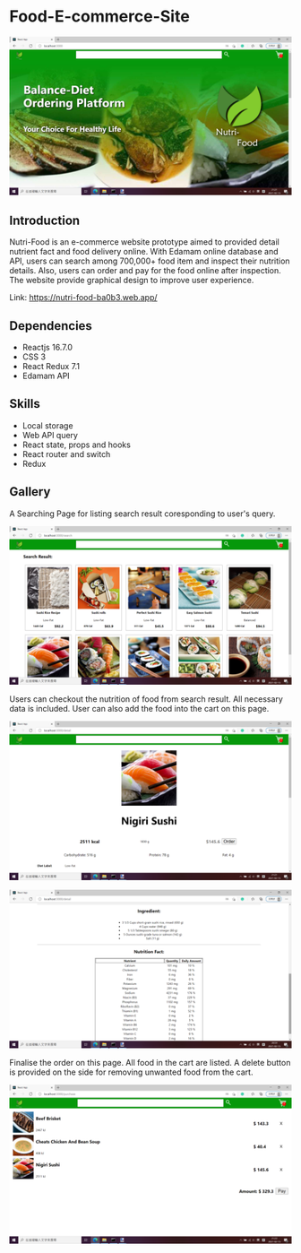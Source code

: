 # Food-E-commerce-Site


![alt text](https://github.com/jason2468087/Food-E-commerce-Site/blob/main/README%20asset/Landing%20Page.png?raw=true)

## Introduction
Nutri-Food is an e-commerce website prototype aimed to provided detail nutrient fact and food delivery online. With Edamam online database and API, users can search among 700,000+ food item and inspect their nutrition details. Also, users can order and pay for the food online after inspection. The website provide graphical design to improve user experience.

Link: https://nutri-food-ba0b3.web.app/

## Dependencies
- Reactjs 16.7.0
- CSS 3
- React Redux 7.1
- Edamam API

## Skills
- Local storage
- Web API query
- React state, props and hooks
- React router and switch
- Redux

## Gallery
A Searching Page for listing search result coresponding to user's query.

![alt text](https://github.com/jason2468087/Food-E-commerce-Site/blob/main/README%20asset/Search%20Page.png?raw=true)

Users can checkout the nutrition of food from search result. All necessary data is included. User can also add the food into the cart on this page. 

![alt text](https://github.com/jason2468087/Food-E-commerce-Site/blob/main/README%20asset/Detail%20Page%201.png?raw=true)

![alt text](https://github.com/jason2468087/Food-E-commerce-Site/blob/main/README%20asset/Detail%20Page%202.png?raw=true)

Finalise the order on this page. All food in the cart are listed. A delete button is provided on the side for removing unwanted food from the cart.

![alt text](https://github.com/jason2468087/Food-E-commerce-Site/blob/main/README%20asset/Purchase%20Page.png?raw=true)
